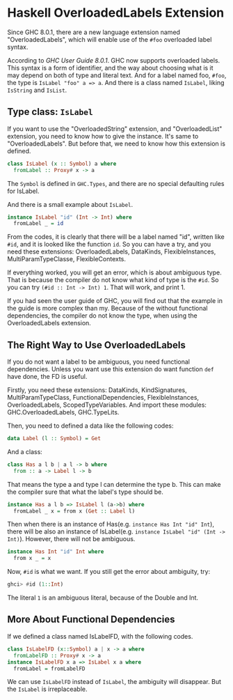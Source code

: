 # Haskell OverloadedLabels Extension

Since GHC 8.0.1, there are a new language extension named "OverloadedLabels", which will enable use of the `#foo` overloaded label syntax.

According to *GHC User Guide 8.0.1*. GHC now supports overloaded labels. This syntax is a form of identifier, and the way about choosing what
is it may depend on both of type and literal text. And for a label named foo, `#foo`, the type is `IsLabel "foo" a => a`. 
And there is a class named `IsLabel`, liking `IsString` and `IsList`.

## Type class: `IsLabel`

If you want to use the "OverloadedString" extension, and "OverloadedList" extension, you need to know how to give the instance.
It's same to "OverloadedLabels". But before that, we need to know how this extension is defined.

```haskell
class IsLabel (x :: Symbol) a where
  fromLabel :: Proxy# x -> a
```

The `Symbol` is defined in `GHC.Types`, and there are no special defaulting rules for IsLabel.

And there is a small example about `IsLabel`.

```haskell
instance IsLabel "id" (Int -> Int) where
  fromLabel _ = id
```

From the codes, it is clearly that there will be a label named "id", written like `#id`, and it is looked like the function `id`.
So you can have a try, and you need these extensions: OverloadedLabels, DataKinds, FlexibleInstances, MultiParamTypeClasse, FlexibleContexts.

If everything worked, you will get an error, which is about ambiguous type. That is because the compiler do not know what kind of type is the `#id`.
So you can try `(#id :: Int -> Int) 1`. That will work, and print 1.

If you had seen the user guide of GHC, you will find out that the example in the guide is more complex than my.
Because of the without functional dependencies, the compiler do not know the type, when using the OverloadedLabels extension.

## The Right Way to Use OverloadedLabels

If you do not want a label to be ambiguous, you need functional dependencies. Unless you want use this extension do want function `def` have done,
the FD is useful.

Firstly, you need these extensions: DataKinds, KindSignatures, MultiParamTypeClass, FunctionalDependencies, FlexibleInstances, OverloadedLabels,
ScopedTypeVariables. And import these modules: GHC.OverloadedLabels, GHC.TypeLits.

Then, you need to defined a data like the following codes:

```haskell
data Label (l :: Symbol) = Get
```

And a class:

```haskell
class Has a l b | a l -> b where
  from :: a -> Label l -> b
```

That means the type a and type l can determine the type b. 
This can make the compiler sure that what the label's type should be.

```haskell
instance Has a l b => IsLabel l (a->b) where
  fromLabel _ x = from x (Get :: Label l)
```

Then when there is an instance of Has(e.g. `instance Has Int "id" Int`), there will be also an instance of IsLabel(e.g. `instance IsLabel "id" (Int -> Int)`).
However, there will not be ambiguous.

```haskell
instance Has Int "id" Int where
  from x _ = x
```

Now, `#id` is what we want. If you still get the error about ambiguity, try:

```haskell
ghci> #id (1::Int)
```

The literal `1` is an ambiguous literal, because of the Double and Int.

## More About Functional Dependencies

If we defined a class named IsLabelFD, with the following codes.

```haskell
class IsLabelFD (x::Symbol) a | x -> a where
  fromLabelFD :: Proxy# x -> a
instance IsLabelFD x a => IsLabel x a where
  fromLabel = fromLabelFD
```

We can use `IsLabelFD` instead of `IsLabel`, the ambiguity will disappear. But the `IsLabel` is irreplaceable.
